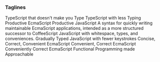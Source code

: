 
### Taglines
TypeScript that doesn't make you Type
TypeScript with less Typing
Productive EcmaScript
Productive JavaScript
A syntax for quickly writing maintainable EcmaScript applications, intended as a more structured successor to CoffeeScript
JavaScript with whitespace, types, and conveniences.
Gradually Typed JavaScript with fewer keystrokes
Concise, Correct, Convenient EcmaScript
Convenient, Correct EcmaScript
Conveniently Correct EcmaScript
Functional Programming made Approachable
